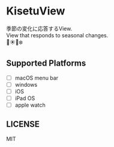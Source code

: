 # KisetuView
季節の変化に応答するView. <br>
View that responds to seasonal changes. <br>
🌸☀️🍁❄️

## Supported Platforms
- [ ] macOS menu bar
- [ ] windows
- [ ] iOS
- [ ] iPad OS
- [ ] apple watch

## LICENSE
MIT
